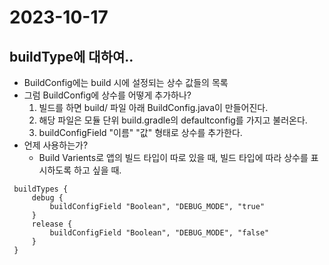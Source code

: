 # 2023-10-17

## buildType에 대하여..
- BuildConfig에는 build 시에 설정되는 상수 값들의 목록
- 그럼 BuildConfig에 상수를 어떻게 추가하나?
  1. 빌드를 하면 build/ 파일 아래 BuildConfig.java이 만들어진다.
  2. 해당 파일은 모듈 단위 build.gradle의 defaultconfig를 가지고 불러온다.
  3. buildConfigField "이름" "값" 형태로 상수를 추가한다.
- 언제 사용하는가?
  - Build Varients로 앱의 빌드 타입이 따로 있을 때, 빌드 타입에 따라 상수를 표시하도록 하고 싶을 때.
 ```
  buildTypes {
      debug {
          buildConfigField "Boolean", "DEBUG_MODE", "true"
      }
      release {
          buildConfigField "Boolean", "DEBUG_MODE", "false"
      }
  }
 ```
